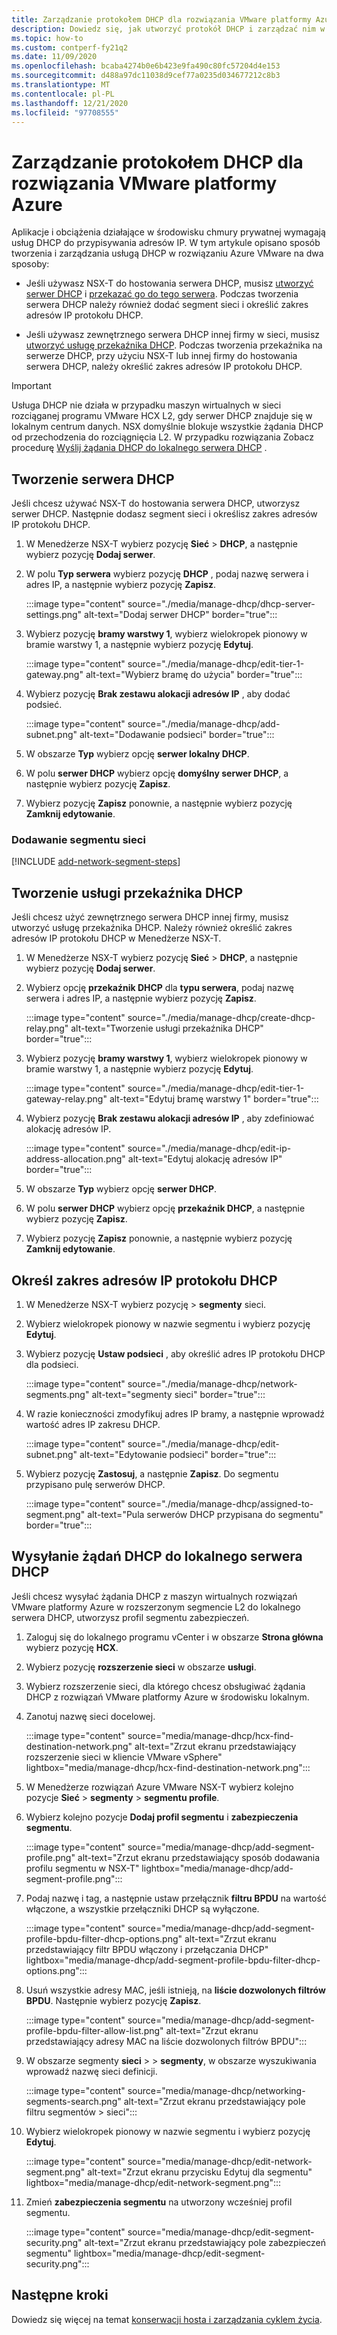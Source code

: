 ```yaml
---
title: Zarządzanie protokołem DHCP dla rozwiązania VMware platformy Azure
description: Dowiedz się, jak utworzyć protokół DHCP i zarządzać nim w chmurze prywatnej rozwiązania Azure VMware.
ms.topic: how-to
ms.custom: contperf-fy21q2
ms.date: 11/09/2020
ms.openlocfilehash: bcaba4274b0e6b423e9fa490c80fc57204d4e153
ms.sourcegitcommit: d488a97dc11038d9cef77a0235d034677212c8b3
ms.translationtype: MT
ms.contentlocale: pl-PL
ms.lasthandoff: 12/21/2020
ms.locfileid: "97708555"
---
```

# <a name="manage-dhcp-for-azure-vmware-solution"></a>Zarządzanie protokołem DHCP dla rozwiązania VMware platformy Azure

Aplikacje i obciążenia działające w środowisku chmury prywatnej wymagają usług DHCP do przypisywania adresów IP.  W tym artykule opisano sposób tworzenia i zarządzania usługą DHCP w rozwiązaniu Azure VMware na dwa sposoby:

- Jeśli używasz NSX-T do hostowania serwera DHCP, musisz [utworzyć serwer DHCP](#create-a-dhcp-server) i [przekazać go do tego serwera](#create-dhcp-relay-service). Podczas tworzenia serwera DHCP należy również dodać segment sieci i określić zakres adresów IP protokołu DHCP.   

- Jeśli używasz zewnętrznego serwera DHCP innej firmy w sieci, musisz [utworzyć usługę przekaźnika DHCP](#create-dhcp-relay-service). Podczas tworzenia przekaźnika na serwerze DHCP, przy użyciu NSX-T lub innej firmy do hostowania serwera DHCP, należy określić zakres adresów IP protokołu DHCP.

>[!IMPORTANT]
>Usługa DHCP nie działa w przypadku maszyn wirtualnych w sieci rozciąganej programu VMware HCX L2, gdy serwer DHCP znajduje się w lokalnym centrum danych.  NSX domyślnie blokuje wszystkie żądania DHCP od przechodzenia do rozciągnięcia L2. W przypadku rozwiązania Zobacz procedurę [Wyślij żądania DHCP do lokalnego serwera DHCP](#send-dhcp-requests-to-the-on-premises-dhcp-server) .


## <a name="create-a-dhcp-server"></a>Tworzenie serwera DHCP

Jeśli chcesz używać NSX-T do hostowania serwera DHCP, utworzysz serwer DHCP. Następnie dodasz segment sieci i określisz zakres adresów IP protokołu DHCP.

1. W Menedżerze NSX-T wybierz pozycję **Sieć**  >  **DHCP**, a następnie wybierz pozycję **Dodaj serwer**.

1. W polu **Typ serwera** wybierz pozycję **DHCP** , podaj nazwę serwera i adres IP, a następnie wybierz pozycję **Zapisz**.

   :::image type="content" source="./media/manage-dhcp/dhcp-server-settings.png" alt-text="Dodaj serwer DHCP" border="true":::

1. Wybierz pozycję **bramy warstwy 1**, wybierz wielokropek pionowy w bramie warstwy 1, a następnie wybierz pozycję **Edytuj**.

   :::image type="content" source="./media/manage-dhcp/edit-tier-1-gateway.png" alt-text="Wybierz bramę do użycia" border="true":::

1. Wybierz pozycję **Brak zestawu alokacji adresów IP** , aby dodać podsieć.

   :::image type="content" source="./media/manage-dhcp/add-subnet.png" alt-text="Dodawanie podsieci" border="true":::

1. W obszarze **Typ** wybierz opcję **serwer lokalny DHCP**. 
   
1. W polu **serwer DHCP** wybierz opcję **domyślny serwer DHCP**, a następnie wybierz pozycję **Zapisz**.

1. Wybierz pozycję **Zapisz** ponownie, a następnie wybierz pozycję **Zamknij edytowanie**.

### <a name="add-a-network-segment"></a>Dodawanie segmentu sieci

[!INCLUDE [add-network-segment-steps](includes/add-network-segment-steps.md)]


## <a name="create-dhcp-relay-service"></a>Tworzenie usługi przekaźnika DHCP

Jeśli chcesz użyć zewnętrznego serwera DHCP innej firmy, musisz utworzyć usługę przekaźnika DHCP. Należy również określić zakres adresów IP protokołu DHCP w Menedżerze NSX-T. 

1. W Menedżerze NSX-T wybierz pozycję **Sieć**  >  **DHCP**, a następnie wybierz pozycję **Dodaj serwer**.

1. Wybierz opcję **przekaźnik DHCP** dla **typu serwera**, podaj nazwę serwera i adres IP, a następnie wybierz pozycję **Zapisz**.

   :::image type="content" source="./media/manage-dhcp/create-dhcp-relay.png" alt-text="Tworzenie usługi przekaźnika DHCP" border="true":::

1. Wybierz pozycję **bramy warstwy 1**, wybierz wielokropek pionowy w bramie warstwy 1, a następnie wybierz pozycję **Edytuj**.

   :::image type="content" source="./media/manage-dhcp/edit-tier-1-gateway-relay.png" alt-text="Edytuj bramę warstwy 1" border="true":::

1. Wybierz pozycję **Brak zestawu alokacji adresów IP** , aby zdefiniować alokację adresów IP.

   :::image type="content" source="./media/manage-dhcp/edit-ip-address-allocation.png" alt-text="Edytuj alokację adresów IP" border="true":::

1. W obszarze **Typ** wybierz opcję **serwer DHCP**. 
   
1. W polu **serwer DHCP** wybierz opcję **przekaźnik DHCP**, a następnie wybierz pozycję **Zapisz**.

1. Wybierz pozycję **Zapisz** ponownie, a następnie wybierz pozycję **Zamknij edytowanie**.


## <a name="specify-the-dhcp-ip-address-range"></a>Określ zakres adresów IP protokołu DHCP

1. W Menedżerze NSX-T wybierz pozycję   >  **segmenty** sieci. 
   
1. Wybierz wielokropek pionowy w nazwie segmentu i wybierz pozycję **Edytuj**.
   
1. Wybierz pozycję **Ustaw podsieci** , aby określić adres IP protokołu DHCP dla podsieci. 
   
   :::image type="content" source="./media/manage-dhcp/network-segments.png" alt-text="segmenty sieci" border="true":::
      
1. W razie konieczności zmodyfikuj adres IP bramy, a następnie wprowadź wartość adres IP zakresu DHCP. 
      
   :::image type="content" source="./media/manage-dhcp/edit-subnet.png" alt-text="Edytowanie podsieci" border="true":::
      
1. Wybierz pozycję **Zastosuj**, a następnie **Zapisz**. Do segmentu przypisano pulę serwerów DHCP.
      
   :::image type="content" source="./media/manage-dhcp/assigned-to-segment.png" alt-text="Pula serwerów DHCP przypisana do segmentu" border="true":::


## <a name="send-dhcp-requests-to-the-on-premises-dhcp-server"></a>Wysyłanie żądań DHCP do lokalnego serwera DHCP

Jeśli chcesz wysyłać żądania DHCP z maszyn wirtualnych rozwiązań VMware platformy Azure w rozszerzonym segmencie L2 do lokalnego serwera DHCP, utworzysz profil segmentu zabezpieczeń. 

1. Zaloguj się do lokalnego programu vCenter i w obszarze **Strona główna** wybierz pozycję **HCX**.

1. Wybierz pozycję **rozszerzenie sieci** w obszarze **usługi**.

1. Wybierz rozszerzenie sieci, dla którego chcesz obsługiwać żądania DHCP z rozwiązań VMware platformy Azure w środowisku lokalnym. 

1. Zanotuj nazwę sieci docelowej.  

   :::image type="content" source="media/manage-dhcp/hcx-find-destination-network.png" alt-text="Zrzut ekranu przedstawiający rozszerzenie sieci w kliencie VMware vSphere" lightbox="media/manage-dhcp/hcx-find-destination-network.png":::

1. W Menedżerze rozwiązań Azure VMware NSX-T wybierz kolejno pozycje **Sieć**  >  **segmenty**  >  **segmentu profile**. 

1. Wybierz kolejno pozycje **Dodaj profil segmentu** i **zabezpieczenia segmentu**.

   :::image type="content" source="media/manage-dhcp/add-segment-profile.png" alt-text="Zrzut ekranu przedstawiający sposób dodawania profilu segmentu w NSX-T" lightbox="media/manage-dhcp/add-segment-profile.png":::

1. Podaj nazwę i tag, a następnie ustaw przełącznik **filtru BPDU** na wartość włączone, a wszystkie przełączniki DHCP są wyłączone.

   :::image type="content" source="media/manage-dhcp/add-segment-profile-bpdu-filter-dhcp-options.png" alt-text="Zrzut ekranu przedstawiający filtr BPDU włączony i przełączania DHCP" lightbox="media/manage-dhcp/add-segment-profile-bpdu-filter-dhcp-options.png":::

1. Usuń wszystkie adresy MAC, jeśli istnieją, na **liście dozwolonych filtrów BPDU**.  Następnie wybierz pozycję **Zapisz**.

   :::image type="content" source="media/manage-dhcp/add-segment-profile-bpdu-filter-allow-list.png" alt-text="Zrzut ekranu przedstawiający adresy MAC na liście dozwolonych filtrów BPDU":::

1. W obszarze segmenty **sieci**  >    >  **segmenty**, w obszarze wyszukiwania wprowadź nazwę sieci definicji.

   :::image type="content" source="media/manage-dhcp/networking-segments-search.png" alt-text="Zrzut ekranu przedstawiający pole filtru segmentów > sieci":::

1. Wybierz wielokropek pionowy w nazwie segmentu i wybierz pozycję **Edytuj**.

   :::image type="content" source="media/manage-dhcp/edit-network-segment.png" alt-text="Zrzut ekranu przycisku Edytuj dla segmentu" lightbox="media/manage-dhcp/edit-network-segment.png":::

1. Zmień **zabezpieczenia segmentu** na utworzony wcześniej profil segmentu.

   :::image type="content" source="media/manage-dhcp/edit-segment-security.png" alt-text="Zrzut ekranu przedstawiający pole zabezpieczeń segmentu" lightbox="media/manage-dhcp/edit-segment-security.png":::

## <a name="next-steps"></a>Następne kroki

Dowiedz się więcej na temat [konserwacji hosta i zarządzania cyklem życia](concepts-private-clouds-clusters.md#host-maintenance-and-lifecycle-management).